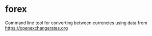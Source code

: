 forex
=====

Command line tool for converting between currencies using data from https://openexchangerates.org
